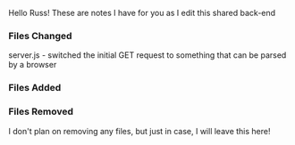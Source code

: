 Hello Russ! These are notes I have for you as I edit this shared back-end

### Files Changed
server.js - switched the initial GET request to something that can be parsed by a browser

### Files Added

### Files Removed
I don't plan on removing any files, but just in case, I will leave this here!